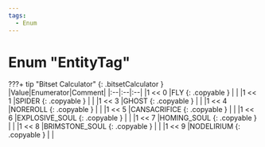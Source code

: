 ```yaml
---
tags:
  - Enum
---
```

# Enum "EntityTag"
???+ tip "Bitset Calculator"
    [](#){: .bitsetCalculator }
|Value|Enumerator|Comment|
|:--|:--|:--|
|1 << 0 |FLY {: .copyable } |  |
|1 << 1 |SPIDER {: .copyable } |  |
|1 << 3 |GHOST {: .copyable } |  |
|1 << 4 |NOREROLL {: .copyable } |  |
|1 << 5 |CANSACRIFICE {: .copyable } |  |
|1 << 6 |EXPLOSIVE_SOUL {: .copyable } |  |
|1 << 7 |HOMING_SOUL {: .copyable } |  |
|1 << 8 |BRIMSTONE_SOUL {: .copyable } |  |
|1 << 9 |NODELIRIUM {: .copyable } |  |

